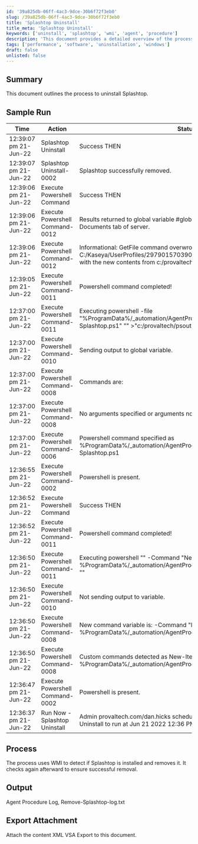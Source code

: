 ```yaml
---
id: '39a825db-06ff-4ac3-9dce-30b6f72f3eb0'
slug: /39a825db-06ff-4ac3-9dce-30b6f72f3eb0
title: 'Splashtop Uninstall'
title_meta: 'Splashtop Uninstall'
keywords: ['uninstall', 'splashtop', 'wmi', 'agent', 'procedure']
description: 'This document provides a detailed overview of the process to uninstall Splashtop using WMI detection and removal methods. It includes a sample run log and describes the output generated during the uninstall procedure.'
tags: ['performance', 'software', 'uninstallation', 'windows']
draft: false
unlisted: false
---
```


## Summary

This document outlines the process to uninstall Splashtop.

## Sample Run

| Time                     | Action                          | Status                                              | User                          |
|--------------------------|---------------------------------|-----------------------------------------------------|-------------------------------|
| 12:39:07 pm 21-Jun-22   | Splashtop Uninstall             | Success THEN                                       | provaltech.com/dan.hicks      |
| 12:39:07 pm 21-Jun-22   | Splashtop Uninstall-0002        | Splashtop successfully removed.                     | provaltech.com/dan.hicks      |
| 12:39:06 pm 21-Jun-22   | Execute Powershell Command       | Success THEN                                       | provaltech.com/dan.hicks      |
| 12:39:06 pm 21-Jun-22   | Execute Powershell Command-0012  | Results returned to global variable #global:psresult# and saved in Documents tab of server. | provaltech.com/dan.hicks      |
| 12:39:06 pm 21-Jun-22   | Execute Powershell Command-0012  | Informational: GetFile command overwrote the server file C:/Kaseya/UserProfiles/297901570390346/GetFiles/../docs/psoutput.txt with the new contents from c:/provaltech/psoutput.txt in THEN step 2. | provaltech.com/dan.hicks      |
| 12:39:05 pm 21-Jun-22   | Execute Powershell Command-0011  | Powershell command completed!                      | provaltech.com/dan.hicks      |
| 12:37:00 pm 21-Jun-22   | Execute Powershell Command-0011  | Executing powershell -file \"%ProgramData%/_automation/AgentProcedure/RemoveSplashtop/Remove-Splashtop.ps1\" \"\" >\"c:/provaltech/psoutput.txt\" | provaltech.com/dan.hicks      |
| 12:37:00 pm 21-Jun-22   | Execute Powershell Command-0010  | Sending output to global variable.                 | provaltech.com/dan.hicks      |
| 12:37:00 pm 21-Jun-22   | Execute Powershell Command-0008  | Commands are:                                      | provaltech.com/dan.hicks      |
| 12:37:00 pm 21-Jun-22   | Execute Powershell Command-0008  | No arguments specified or arguments not formatted properly. | provaltech.com/dan.hicks      |
| 12:37:00 pm 21-Jun-22   | Execute Powershell Command-0006  | Powershell command specified as %ProgramData%/_automation/AgentProcedure/RemoveSplashtop/Remove-Splashtop.ps1 | provaltech.com/dan.hicks      |
| 12:36:55 pm 21-Jun-22   | Execute Powershell Command-0002  | Powershell is present.                             | provaltech.com/dan.hicks      |
| 12:36:52 pm 21-Jun-22   | Execute Powershell Command        | Success THEN                                       | provaltech.com/dan.hicks      |
| 12:36:52 pm 21-Jun-22   | Execute Powershell Command-0011  | Powershell command completed!                      | provaltech.com/dan.hicks      |
| 12:36:50 pm 21-Jun-22   | Execute Powershell Command-0011  | Executing powershell \"\" -Command \"New-Item -Type directory -Path %ProgramData%/_automation/AgentProcedure/ -Name RemoveSplashtop\" \"\" | provaltech.com/dan.hicks      |
| 12:36:50 pm 21-Jun-22   | Execute Powershell Command-0010  | Not sending output to variable.                    | provaltech.com/dan.hicks      |
| 12:36:50 pm 21-Jun-22   | Execute Powershell Command-0008  | New command variable is: -Command \"New-Item -Type directory -Path %ProgramData%/_automation/AgentProcedure/ -Name RemoveSplashtop\" | provaltech.com/dan.hicks      |
| 12:36:50 pm 21-Jun-22   | Execute Powershell Command-0008  | Custom commands detected as New-Item -Type directory -Path %ProgramData%/_automation/AgentProcedure/ -Name RemoveSplashtop | provaltech.com/dan.hicks      |
| 12:36:47 pm 21-Jun-22   | Execute Powershell Command-0002  | Powershell is present.                             | provaltech.com/dan.hicks      |
| 12:36:37 pm 21-Jun-22   | Run Now - Splashtop Uninstall    | Admin provaltech.com/dan.hicks scheduled procedure Run Now - Splashtop Uninstall to run at Jun 21 2022 12:36 PM |                               |

## Process

The process uses WMI to detect if Splashtop is installed and removes it. It checks again afterward to ensure successful removal.

## Output

Agent Procedure Log, Remove-Splashtop-log.txt

## Export Attachment

Attach the content XML VSA Export to this document.